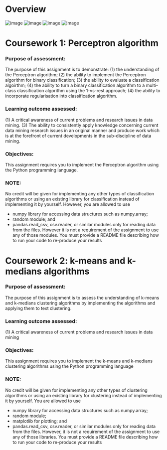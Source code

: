 # Overview
![image](https://user-images.githubusercontent.com/58103064/197951264-687827b7-30d5-4087-b3ef-21a9ffb59050.png)
![image](https://user-images.githubusercontent.com/58103064/197951137-d361ad49-b248-4a74-8981-f112cc5f7cfd.png)
![image](https://user-images.githubusercontent.com/58103064/197951165-e8ecba2d-1af2-4d4f-b6a4-2650ef4daa4f.png)
![image](https://user-images.githubusercontent.com/58103064/197951222-289344cb-912f-419c-a28f-5474adb07879.png)

# Coursework 1: Perceptron algorithm
### Purpose of assessment:

The purpose of this assignment is to
demonstrate: (1) the understanding of the
Perceptron algorithm; (2) the ability to
implement the Perceptron algorithm for binary
classification; (3) the ability to evaluate a
classification algoirthm; (4) the ability to turn
a binary classification algorithm to a
multi-class classification algorithm using the
1-vs-rest approach; (4) the ability to
incorporate regularisation into classification
algorithm.

### Learning outcome assessed:

(1) A critical awareness of current problems
and research issues in data mining. (3) The
ability to consistently apply knowledge
concerning current data mining research issues
in an original manner and produce work which
is at the forefront of current developments in
the sub-discipline of data mining.

### Objectives:

This assignment requires you to implement the Perceptron algorithm using the Python
programming language.

### NOTE:

No credit will be given for implementing any other types of classification
algorithms or using an existing library for classification instead of
implementing it by yourself. However, you are allowed to use
- numpy library for accessing data structures such as numpy.array;
- random module; and
- pandas.read_csv, csv.reader, or similar modules only for reading data from the files.
However it is not a requirement of the assignment to use any of those modules.
You must provide a README file describing how to run your code to re-produce your results

# Coursework 2: k-means and k-medians algorithms
### Purpose of assessment:

The purpose of this assignment is to assess the
understanding of k-means and k-medians
clustering algorithms by implementing the
algorithms and applying them to text
clustering.

### Learning outcome assessed:

(1) A critical awareness of current problems
and research issues in data mining

### Objectives:

This assignment requires you to implement the k-means and k-medians clustering algorithms
using the Python programming language

### NOTE:

No credit will be given for implementing any other types of clustering algorithms
or using an existing library for clustering instead of implementing it by yourself.
You are allowed to use
- numpy library for accessing data structures such as numpy.array;
- random module;
- matplotlib for plotting; and
- pandas.read_csv, csv.reader, or similar modules only for reading data from the files.
However, it is not a requirement of the assignment to use any of those libraries.
You must provide a README file describing how to run your code to re-produce your results
